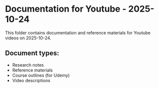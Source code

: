 # Documentation for Youtube - 2025-10-24

This folder contains documentation and reference materials for Youtube videos on 2025-10-24.

## Document types:
- Research notes
- Reference materials
- Course outlines (for Udemy)
- Video descriptions
